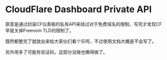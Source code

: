 # CloudFlare Dashboard Private API

原意是通过封装CF仪表板的私有API来绕过对于免费域名的限制，写完才发现CF早就关掉Freenom TLD的限制了。

既然都整完了就放出来给大家伙们看个乐呵，不过使用文档大概是不会写了。

另外用多了可能有验证码，这部分没做也懒得做了。
